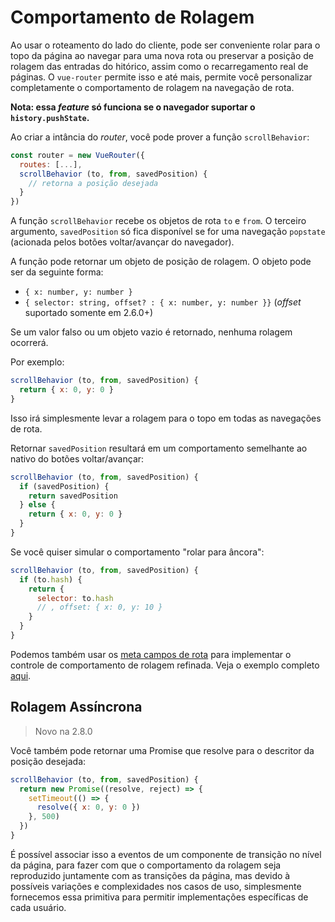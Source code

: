 # Comportamento de Rolagem

Ao usar o roteamento do lado do cliente, pode ser conveniente rolar para o topo da página ao navegar para uma nova rota ou preservar a posição de rolagem das entradas do hitórico, assim como o recarregamento real de páginas. O `vue-router` permite isso e até mais, permite você personalizar completamente o comportamento de rolagem na navegação de rota.

**Nota: essa _feature_ só funciona se o navegador suportar o `history.pushState`.**

Ao criar a intância do _router_, você pode prover a função `scrollBehavior`:

``` js
const router = new VueRouter({
  routes: [...],
  scrollBehavior (to, from, savedPosition) {
    // retorna a posição desejada
  }
})
```

A função `scrollBehavior` recebe os objetos de rota `to` e `from`. O terceiro argumento, `savedPosition` só fica disponível se for uma navegação `popstate` (acionada pelos botões voltar/avançar do navegador).

A função pode retornar um objeto de posição de rolagem. O objeto pode ser da seguinte forma:

- `{ x: number, y: number }`
- `{ selector: string, offset? : { x: number, y: number }}` (_offset_ suportado somente em 2.6.0+)


Se um valor falso ou um objeto vazio é retornado, nenhuma rolagem ocorrerá.

Por exemplo:

``` js
scrollBehavior (to, from, savedPosition) {
  return { x: 0, y: 0 }
}
```

Isso irá simplesmente levar a rolagem para o topo em todas as navegações de rota.

Retornar `savedPosition` resultará em um comportamento semelhante ao nativo do botões voltar/avançar:

``` js
scrollBehavior (to, from, savedPosition) {
  if (savedPosition) {
    return savedPosition
  } else {
    return { x: 0, y: 0 }
  }
}
```

Se você quiser simular o comportamento "rolar para âncora":

``` js
scrollBehavior (to, from, savedPosition) {
  if (to.hash) {
    return {
      selector: to.hash
      // , offset: { x: 0, y: 10 }
    }
  }
}
```

Podemos também usar os [meta campos de rota](meta.md) para implementar o controle de comportamento de rolagem refinada. Veja o exemplo completo [aqui](https://github.com/vuejs/vue-router/blob/dev/examples/scroll-behavior/app.js).

## Rolagem Assíncrona

> Novo na 2.8.0

Você também pode retornar uma Promise que resolve para o descritor da posição desejada:

``` js
scrollBehavior (to, from, savedPosition) {
  return new Promise((resolve, reject) => {
    setTimeout(() => {
      resolve({ x: 0, y: 0 })
    }, 500)
  })
}
```

É possível associar isso a eventos de um componente de transição no nível da página, para fazer com que o comportamento da rolagem seja reproduzido juntamente com as transições da página, mas devido à possíveis variações e complexidades nos casos de uso, simplesmente fornecemos essa primitiva para permitir implementações específicas de cada usuário.
